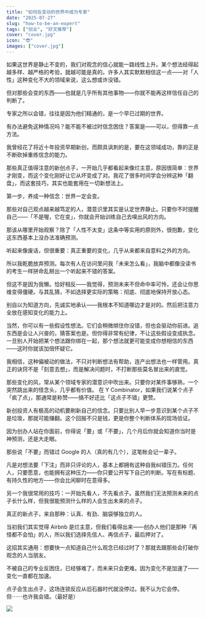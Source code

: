 ```yaml
---
title: "如何在变动的世界中成为专家"
date: "2025-07-27"
slug: "how-to-be-an-expert"
tags: ["创业", "好文推荐"]
cover: "cover.jpg"
icon: "😎"
images: ["cover.jpg"]
---
```

如果这世界是静止不变的，我们对观念的信心就能一路线性上升。某个想法经得起越多样、越严格的考验，就越可能是真的。许多人其实默默相信这一点——对「人性」这种变化不大的领域来说，这么想或许没错。



但对那些会变的东西——也就是几乎所有其他事物——你就不能再这样信任自己的判断了。



专家之所以会错，往往是因为他们精通的，是一个早已过期的世界。



有办法避免这种情况吗？能不能不被过时信念困住？答案是——可以，但得靠一点方法。



我曾经花了将近十年投资早期新创，而颇具讽刺的是，要在这领域成功，靠的正是不断砍掉重练信念的能力。



那些真正值得注意的新创点子，一开始几乎都看起来像烂主意，原因很简单：世界才刚变，而这个变化刚好让它从坏变成了对。我花了很多时间学会分辨这种「翻盘」，而这套技巧，其实也能套用在一切新想法上。



第一步，养成一种信念：世界一定会变。



那些对自己观点越来越笃定的人，潜意识里其实是认定世界静止。只要你不时提醒自己——「不是喔，它在变」，你就会开始训练自己去嗅出风的方向。



那该从哪里开始观察？除了「人性不太变」这条中等实用的原则外，很抱歉，变化这东西基本上没办法准确预测。



听起来像废话，但很重要：真正重要的变化，几乎从来都来自意料之外的方向。



所以我乾脆放弃预测。每次有人在访问里问我「未来怎么看」，我脑中都像没读书的考生一样拼命乱掰出一个听起来不错的答案。



但这不是因为我懒。恰好相反——我觉得，预测未来不但命中率可怜，还会让你思维变得僵硬。与其乱猜，不如选择更实际的策略：彻底、彻底地保持开放心态。



别自以为知道方向，先诚实地承认——我根本不知道哪边才是对的。然后把注意力全放在感知变化的能力上。



当然，你可以有一些假设性想法。它们会稍微绑住你没错，但也会驱动你前进。追东西是会让人兴奋的，猜答案也是。但你得非常有纪律，不让这些假设变成执念。
一旦别人开始把某个想法跟你绑在一起，那个想法就更可能变成你想相信的东西——这时你就该加倍怀疑它。



我相信，这种偏被动的做法，不只对判断想法有帮助，连产出想法也一样管用。真正的诀窍不是「刻意去想」，而是解决问题时，不打断那些莫名冒出来的直觉。



那些变化的风，常从某个领域专家的潜意识中吹出来。只要你对某件事够熟，一个突然跳出来的怪念头，几乎都有价值。
在 Y Combinator，如果我们说某个点子「疯了点」，那通常是称赞——搞不好还比「这点子不错」更赞。



新创投资人有极高的动机要刷新自己的信念。只要比别人早一步意识到某个点子不是垃圾，那就可能赚翻。这个回报不只是钱，更是你整个判断体系的现场验证。



因为创办人站在你面前，你得说「要」或「不要」，几个月后你就会知道你当时是神预测，还是大走眼。



那些说「不要」而错过 Google 的人（真的有几个），这笔帐会记一辈子。



凡是对想法要「下注」而非只评论的人，基本上都拥有这种自我纠错压力。任何人，只要愿意，也能拥有这种压力——你只要公开写下自己的判断。写在有标题、有持久性的地方——你会比闲聊时在意得多。



另一个我很常用的技巧：一开始先看人，不先看点子。虽然我们无法预测未来的点子长什么样，但我很能预测什么样的人会生出未来的点子。



真正的新点子，来自那种：认真、有劲、脑袋够独立的人。



当初我们其实觉得 Airbnb 是烂主意，但我们看得出来——创办人他们是那种「再怪都不会怕」的人，所以我们选择先信人、再信点子，最后押对了。



这招其实通用：想要快一点知道自己什么观念已经过时了？那就去跟那些会打破你观念的人当朋友。



不被自己的专业反困住，已经够难了，而未来只会更难。因为变化不是加速了——变化一直都在加速。



点子会生出点子，这场连锁反应从旧石器时代就没停过。我不认为它会停。
但⋯⋯也许我会错。（最好是）




![](https://prod-files-secure.s3.us-west-2.amazonaws.com/112d0858-5090-4d34-a606-b75eb8d65fd2/46476355-9cf3-4e99-9b7a-3531bc426380/1000202064.png?X-Amz-Algorithm=AWS4-HMAC-SHA256&X-Amz-Content-Sha256=UNSIGNED-PAYLOAD&X-Amz-Credential=ASIAZI2LB466VUHTTG5Z%2F20250815%2Fus-west-2%2Fs3%2Faws4_request&X-Amz-Date=20250815T111152Z&X-Amz-Expires=3600&X-Amz-Security-Token=IQoJb3JpZ2luX2VjEBMaCXVzLXdlc3QtMiJIMEYCIQDI88UqzMWfb%2FPbHw3AlpCVTJxcGVu2yjjtojf2rXb%2BsAIhALfhSDd533JB3CDheXlosUdkj8WXSBtNY4K0Auq3lyvSKv8DCFwQABoMNjM3NDIzMTgzODA1IgxslPq6NJ0145R8CBUq3AP%2FO9BUfZgApMCcU%2FzmQBsLaz4%2FwgLr6RBwOGk%2F4CKQ%2FQ7EKp1X9BPxIro5gOd8bxmvhwf4GMfd6lQ2QnToxyF0L6qlrF8%2FbnmW7ns%2BPrFGQBKfnnQvuGw07cVJTp4YXDmeiAwyy5VTG51VdaaWRVxGOuNCoIPxO1iYFRJ9WdJ%2BRVRy4LSQ8JEGQQyPDC3%2BXfrWZrCZED0L5gG0MruH%2FpDc%2BjMEWuuiA1yEFecb8fPYTeY%2BmmbBlGEIN72F0znP30%2Fd0pyugiGzW4tMa8d8tNn0oBzqwdtpbdAscVAKNR0hwED5PwSfz685NkQctCaX0EgNNSmSSrPjlCODQJ1gtv8JPtFG1TXxc1apqo9sI9kmFNBAzgYEJLHKVjqOOBh0yEwHCBh66BUPRfZKu9UykVZI5CHv0XmDOUXPtdd4JkRy3hqny8jbNUfBwWDfWKwwqXRlSJOQt8v2ZyjFRfjH7xSA5kxMXd0iM7aJ6BlgeYDilV0MbJDVPzXcj2itn4y9rwLcOPf%2F%2Bn5l5GxcFixVzDO%2FSEGPMTy%2Fdxxn9PITJvua1dDBor5JX85%2BKlzmM%2FVjyfc4rzWW3UPLPXUdaZnoNehVi0yckPmju3QZcJOyIl4P8Xpshh9Av8xU%2FA265DDZnfzEBjqkAQ0H4mWQxmauvcsV2SMrwpNIEUu46KCfnc8k1R5jB3ORFUkIayo%2BcpREF5uB1YzJbeToNOaHK%2BrAlToBCbCvvn7I4qaLnZykB9rEwxunX9u9hnN2Tjv4OAfQw059PHfKxxxrCZcNx9TOX94JqEam24%2BLUTbUwSOmUVUwsGVfSORFRNhJGoD35dfSSgxI2VfsMnIoAkRR1xuzzYLTfqtL7kxmQGqh&X-Amz-Signature=955c909ff1986fac93b2cc8ca7ca5e33409dea3e73017491f5155d7eb4976b10&X-Amz-SignedHeaders=host&x-amz-checksum-mode=ENABLED&x-id=GetObject)


